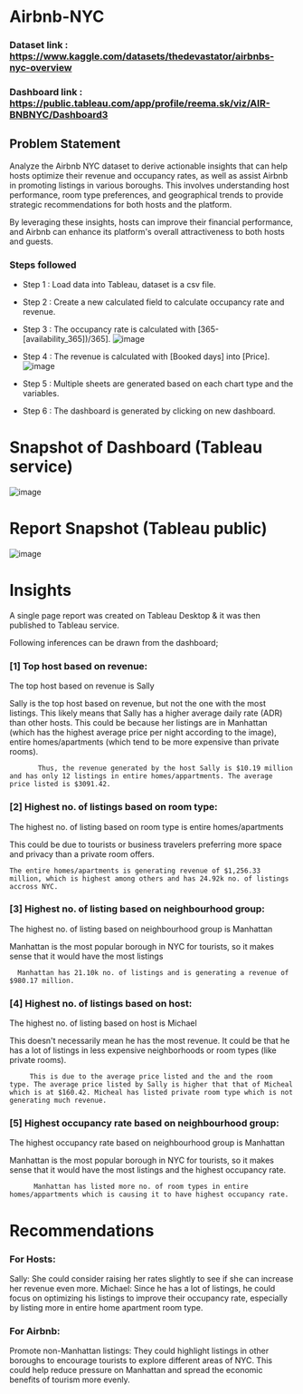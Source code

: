# Airbnb-NYC
### Dataset link : https://www.kaggle.com/datasets/thedevastator/airbnbs-nyc-overview
### Dashboard link : https://public.tableau.com/app/profile/reema.sk/viz/AIR-BNBNYC/Dashboard3

## Problem Statement

Analyze the Airbnb NYC dataset to derive actionable insights that can help hosts optimize their revenue and occupancy rates, as well as assist Airbnb in promoting listings in various boroughs. This involves understanding host performance, room type preferences, and geographical trends to provide strategic recommendations for both hosts and the platform.

By leveraging these insights, hosts can improve their financial performance, and Airbnb can enhance its platform's overall attractiveness to both hosts and guests.


### Steps followed 

- Step 1 : Load data into Tableau, dataset is a csv file.
- Step 2 : Create a new calculated field to calculate occupancy rate and revenue. 
- Step 3 : The occupancy rate is calculated with [365-[availability_365])/365].
  ![image](https://github.com/ReemaSheikh/Airbnb-NYC/assets/171484655/e8d0af18-77b5-4d52-a0b5-31a061ff5b63)
  
- Step 4 : The revenue is calculated with [Booked days] into [Price].
  ![image](https://github.com/ReemaSheikh/Airbnb-NYC/assets/171484655/eeb51273-4e7c-48d3-84e7-9eb304f356d8)
  
- Step 5 : Multiple sheets are generated based on each chart type and the variables.
- Step 6 : The dashboard is generated by clicking on new dashboard.

# Snapshot of Dashboard (Tableau service)

![image](https://github.com/ReemaSheikh/Airbnb-NYC/assets/171484655/9f3637e8-0bd0-4e45-a9e8-e5782c99df7b)
 
 # Report Snapshot (Tableau public)

 ![image](https://github.com/ReemaSheikh/Airbnb-NYC/assets/171484655/b1a47070-f50e-4254-b7a3-e5db8a4c3644)

# Insights

A single page report was created on Tableau Desktop & it was then published to Tableau service.

Following inferences can be drawn from the dashboard;

### [1] Top host based on revenue:
The top host based on revenue is Sally

   Sally is the top host based on revenue, but not the one with the most listings. This likely means that Sally has a higher average daily rate (ADR) than other hosts. This could be because her listings are in Manhattan (which has the highest average price per night according to the image), entire homes/apartments (which tend to be more expensive than private rooms).
   
           Thus, the revenue generated by the host Sally is $10.19 million and has only 12 listings in entire homes/appartments. The average price listed is $3091.42.
           
### [2] Highest no. of listings based on room type:
The highest no. of listing based on room type is entire homes/apartments

This could be due to tourists or business travelers preferring more space and privacy than a private room offers.

    The entire homes/apartments is generating revenue of $1,256.33 million, which is highest among others and has 24.92k no. of listings accross NYC.
   
  
  ### [3] Highest no. of listing based on neighbourhood group:
  The highest no. of listing based on neighbourhood group is Manhattan

  Manhattan is the most popular borough in NYC for tourists, so it makes sense that it would have the most listings
  
      Manhattan has 21.10k no. of listings and is generating a revenue of $980.17 million.

 ### [4] Highest no. of listings based on host:
 The highest no. of listing based on host is Michael
 
 This doesn't necessarily mean he has the most revenue. It could be that he has a lot of listings in less expensive neighborhoods or room types (like private rooms).
 
         This is due to the average price listed and the and the room type. The average price listed by Sally is higher that that of Micheal which is at $160.42. Micheal has listed private room type which is not generating much revenue.
 
 ### [5] Highest occupancy rate based on neighbourhood group:
 The highest occupancy rate based on neighbourhood group is Manhattan
 
 Manhattan is the most popular borough in NYC for tourists, so it makes sense that it would have the most listings and the highest occupancy rate.

          Manhattan has listed more no. of room types in entire homes/appartments which is causing it to have highest occupancy rate.

# Recommendations

### For Hosts:
Sally: She could consider raising her rates slightly to see if she can increase her revenue even more.
Michael: Since he has a lot of listings, he could focus on optimizing his listings to improve their occupancy rate, especially by listing more in entire home apartment room type.

### For Airbnb:
Promote non-Manhattan listings: They could highlight listings in other boroughs to encourage tourists to explore different areas of NYC. This could help reduce pressure on Manhattan and spread the economic benefits of tourism more evenly.
